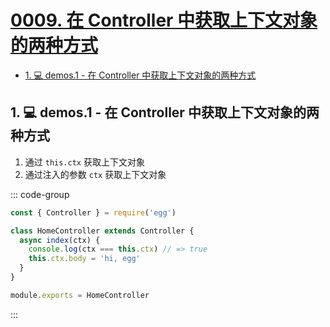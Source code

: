# [0009. 在 Controller 中获取上下文对象的两种方式](https://github.com/Tdahuyou/TNotes.egg/tree/main/notes/0009.%20%E5%9C%A8%20Controller%20%E4%B8%AD%E8%8E%B7%E5%8F%96%E4%B8%8A%E4%B8%8B%E6%96%87%E5%AF%B9%E8%B1%A1%E7%9A%84%E4%B8%A4%E7%A7%8D%E6%96%B9%E5%BC%8F)

<!-- region:toc -->
- [1. 💻 demos.1 - 在 Controller 中获取上下文对象的两种方式](#1--demos1---在-controller-中获取上下文对象的两种方式)
<!-- endregion:toc -->

## 1. 💻 demos.1 - 在 Controller 中获取上下文对象的两种方式

1. 通过 `this.ctx` 获取上下文对象
2. 通过注入的参数 `ctx` 获取上下文对象

::: code-group

```js [app/controller/home.js]
const { Controller } = require('egg')

class HomeController extends Controller {
  async index(ctx) {
    console.log(ctx === this.ctx) // => true
    this.ctx.body = 'hi, egg'
  }
}

module.exports = HomeController
```

:::
